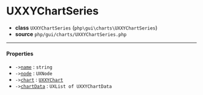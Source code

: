 # UXXYChartSeries

- **class** `UXXYChartSeries` (`php\gui\charts\UXXYChartSeries`)
- **source** `php/gui/charts/UXXYChartSeries.php`

---

#### Properties

- `->`[`name`](#prop-name) : `string`
- `->`[`node`](#prop-node) : `UXNode`
- `->`[`chart`](#prop-chart) : [`UXXYChart`](classes/php/gui/charts/UXXYChart.md)
- `->`[`chartData`](#prop-chartdata) : `UXList of UXXYChartData`
